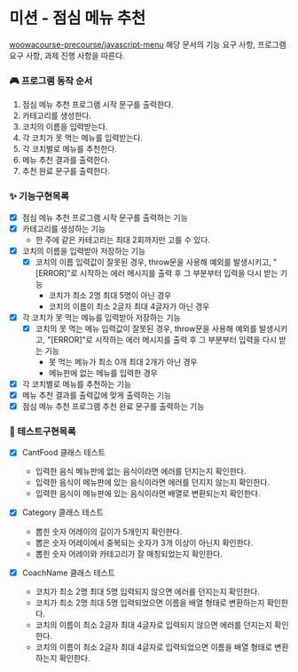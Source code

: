 # 미션 - 점심 메뉴 추천

[woowacourse-precourse/javascript-menu](https://github.com/useon/javascript-menu)
해당 문서의 기능 요구 사항, 프로그램 요구 사항, 과제 진행 사항을 따른다.

### 🎮 프로그램 동작 순서

1. 점심 메뉴 추천 프로그램 시작 문구를 출력한다.
2. 카테고리를 생성한다.
3. 코치의 이름을 입력받는다.
4. 각 코치가 못 먹는 메뉴를 입력받는다.
5. 각 코치별로 메뉴를 추천한다.
6. 메뉴 추천 결과를 출력한다.
7. 추천 완료 문구를 출력한다.

### ✨ 기능구현목록

- [x] 점심 메뉴 추천 프로그램 시작 문구를 출력하는 기능
- [x] 카테고리를 생성하는 기능
  - 한 주에 같은 카테고리는 최대 2회까지만 고를 수 있다.
- [x] 코치의 이름을 입력받아 저장하는 기능
  - [x] 코치의 이름 입력값이 잘못된 경우, throw문을 사용해 예외를 발생시키고, "[ERROR]"로 시작하는 에러 메시지를 출력 후 그 부분부터 입력을 다시 받는 기능
    - 코치가 최소 2명 최대 5명이 아닌 경우
    - 코치의 이름이 최소 2글자 최대 4글자가 아닌 경우
- [x] 각 코치가 못 먹는 메뉴를 입력받아 저장하는 기능
  - [x] 코치의 못 먹는 메뉴 입력값이 잘못된 경우, throw문을 사용해 예외를 발생시키고, "[ERROR]"로 시작하는 에러 메시지를 출력 후 그 부분부터 입력을 다시 받는 기능
    - 못 먹는 메뉴가 최소 0개 최대 2개가 아닌 경우
    - 메뉴판에 없는 메뉴를 입력한 경우
- [x] 각 코치별로 메뉴를 추천하는 기능
- [x] 메뉴 추천 결과를 출력값에 맞게 출력하는 기능
- [x] 점심 메뉴 추천 프로그램 추천 완료 문구를 출력하는 기능

### 🧪 테스트구현목록

- [x] CantFood 클래스 테스트

  - 입력한 음식 메뉴판에 없는 음식이라면 에러를 던지는지 확인한다.
  - 입력한 음식이 메뉴판에 있는 음식이라면 에러를 던지지 않는지 확인한다.
  - 입력한 음식이 메뉴판에 있는 음식이라면 배열로 변환되는지 확인한다.

- [x] Category 클래스 테스트

  - 뽑힌 숫자 어레이의 길이가 5개인지 확인한다.
  - 뽑은 숫자 어레이에서 중복되는 숫자가 3개 이상이 아닌지 확인한다.
  - 뽑힌 숫자 어레이와 카테고리가 잘 매칭되었는지 확인한다.

- [x] CoachName 클래스 테스트
  - 코치가 최소 2명 최대 5명 입력되지 않으면 에러를 던지는지 확인한다.
  - 코치가 최소 2명 최대 5명 입력되었으면 이름을 배열 형태로 변환하는지 확인한다.
  - 코치의 이름이 최소 2글자 최대 4글자로 입력되지 않으면 에러를 던지는지 확인한다.
  - 코치의 이름이 최소 2글자 최대 4글자로 입력되었으면 이름을 배열 형태로 변환하는지 확인한다.
